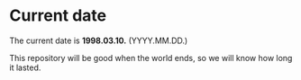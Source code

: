 # Current date

The current date is **1998.03.10.** (YYYY.MM.DD.)

This repository will be good when the world ends, so we will know how long it lasted.